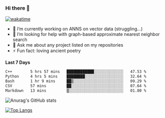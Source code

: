### Hi there 👋

[![wakatime](https://wakatime.com/badge/user/8906da98-c623-4aff-ac00-99cb42e09b38.svg)](https://wakatime.com/@8906da98-c623-4aff-ac00-99cb42e09b38)

- 🔭 I’m currently working on ANNS on vector data (struggling...)
- 🤔 I’m looking for help with graph-based approximate nearest neighbor search
- 💬 Ask me about any project listed on my repositories
- ⚡ Fun fact: loving ancient poetry


**Last 7 Days**
<!--START_SECTION:waka-->

```txt
C++        5 hrs 57 mins   ████████████░░░░░░░░░░░░░   47.53 %
Python     4 hrs 5 mins    ████████░░░░░░░░░░░░░░░░░   32.64 %
Bash       1 hr 9 mins     ██▒░░░░░░░░░░░░░░░░░░░░░░   09.29 %
CSV        57 mins         ██░░░░░░░░░░░░░░░░░░░░░░░   07.64 %
Markdown   13 mins         ▒░░░░░░░░░░░░░░░░░░░░░░░░   01.80 %
```

<!--END_SECTION:waka-->

![Anurag's GitHub stats](https://github-readme-stats.vercel.app/api?username=matchyc&count_private=true&show_icons=true&theme=vue)

[![Top Langs](https://github-readme-stats.vercel.app/api/top-langs/?username=matchyc&langs_count=4&&hide=perl,raku,html,javascript,shell,roff,prolog)](https://github.com/anuraghazra/github-readme-stats)
